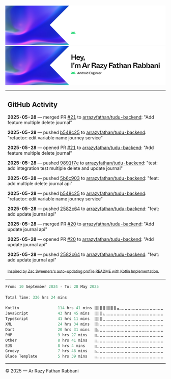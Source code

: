 ![Ar Razy Fathan Rabbani Banner](https://github.com/arrazyfathan/arrazyfathan/blob/main/media/banner-dark.png#gh-dark-mode-only)
![Ar Razy Fathan Rabbani Banner](https://github.com/arrazyfathan/arrazyfathan/blob/main/media/banner-light.png#gh-light-mode-only)

<table><tr><td valign="top" width="100%">    

## GitHub Activity

**2025-05-28** — merged PR [#21](https://github.com/arrazyfathan/tudu-backend/pull/21) to [arrazyfathan/tudu-backend](https://github.com/arrazyfathan/tudu-backend): "Add feature multiple delete journal"

**2025-05-28** — pushed [b548c25](https://github.com/arrazyfathan/tudu-backend/commits/b548c25de36fadf15e780a7a62d6bbc0d1f3e228) to [arrazyfathan/tudu-backend](https://github.com/arrazyfathan/tudu-backend): "refactor: edit variable name journey service"

**2025-05-28** — opened PR [#21](https://github.com/arrazyfathan/tudu-backend/pull/21) to [arrazyfathan/tudu-backend](https://github.com/arrazyfathan/tudu-backend): "Add feature multiple delete journal"

**2025-05-28** — pushed [9891f7e](https://github.com/arrazyfathan/tudu-backend/commits/9891f7efddd08e36501947a15c66f837ad4fd58a) to [arrazyfathan/tudu-backend](https://github.com/arrazyfathan/tudu-backend): "test: add integration test multiple delete and update journal"

**2025-05-28** — pushed [5b6c903](https://github.com/arrazyfathan/tudu-backend/commits/5b6c9032899c23095061f10ef0a6c8f67d5568ae) to [arrazyfathan/tudu-backend](https://github.com/arrazyfathan/tudu-backend): "feat: add multiple delete journal api"

**2025-05-28** — pushed [b548c25](https://github.com/arrazyfathan/tudu-backend/commits/b548c25de36fadf15e780a7a62d6bbc0d1f3e228) to [arrazyfathan/tudu-backend](https://github.com/arrazyfathan/tudu-backend): "refactor: edit variable name journey service"

**2025-05-28** — pushed [2582c64](https://github.com/arrazyfathan/tudu-backend/commits/2582c6466da534f99a20d2fc46282aa37a420c0a) to [arrazyfathan/tudu-backend](https://github.com/arrazyfathan/tudu-backend): "feat: add update journal api"

**2025-05-28** — merged PR [#20](https://github.com/arrazyfathan/tudu-backend/pull/20) to [arrazyfathan/tudu-backend](https://github.com/arrazyfathan/tudu-backend): "Add update journal api"

**2025-05-28** — opened PR [#20](https://github.com/arrazyfathan/tudu-backend/pull/20) to [arrazyfathan/tudu-backend](https://github.com/arrazyfathan/tudu-backend): "Add update journal api"

**2025-05-28** — pushed [2582c64](https://github.com/arrazyfathan/tudu-backend/commits/2582c6466da534f99a20d2fc46282aa37a420c0a) to [arrazyfathan/tudu-backend](https://github.com/arrazyfathan/tudu-backend): "feat: add update journal api"
                
<sub><a href="https://github.com/ZacSweers/ZacSweers/">Inspired by Zac Sweeners's auto-updating profile README with Kotlin Implementation.</a></sub>
</table>

<!--START_SECTION:waka-->

```kotlin
From: 10 September 2024 - To: 28 May 2025

Total Time: 336 hrs 24 mins

Kotlin                 114 hrs 41 mins ⣿⣿⣿⣿⣿⣿⣿⣿⣤⣀⣀⣀⣀⣀⣀⣀⣀⣀⣀⣀⣀⣀⣀⣀⣀   33.23 %
JavaScript             43 hrs 45 mins  ⣿⣿⣿⣄⣀⣀⣀⣀⣀⣀⣀⣀⣀⣀⣀⣀⣀⣀⣀⣀⣀⣀⣀⣀⣀   12.68 %
TypeScript             41 hrs 11 mins  ⣿⣿⣿⣀⣀⣀⣀⣀⣀⣀⣀⣀⣀⣀⣀⣀⣀⣀⣀⣀⣀⣀⣀⣀⣀   11.94 %
XML                    24 hrs 34 mins  ⣿⣷⣀⣀⣀⣀⣀⣀⣀⣀⣀⣀⣀⣀⣀⣀⣀⣀⣀⣀⣀⣀⣀⣀⣀   07.12 %
Dart                   20 hrs 31 mins  ⣿⣦⣀⣀⣀⣀⣀⣀⣀⣀⣀⣀⣀⣀⣀⣀⣀⣀⣀⣀⣀⣀⣀⣀⣀   05.95 %
PHP                    9 hrs 27 mins   ⣶⣀⣀⣀⣀⣀⣀⣀⣀⣀⣀⣀⣀⣀⣀⣀⣀⣀⣀⣀⣀⣀⣀⣀⣀   02.74 %
Other                  8 hrs 41 mins   ⣶⣀⣀⣀⣀⣀⣀⣀⣀⣀⣀⣀⣀⣀⣀⣀⣀⣀⣀⣀⣀⣀⣀⣀⣀   02.52 %
EJS                    8 hrs 4 mins    ⣶⣀⣀⣀⣀⣀⣀⣀⣀⣀⣀⣀⣀⣀⣀⣀⣀⣀⣀⣀⣀⣀⣀⣀⣀   02.34 %
Groovy                 7 hrs 46 mins   ⣦⣀⣀⣀⣀⣀⣀⣀⣀⣀⣀⣀⣀⣀⣀⣀⣀⣀⣀⣀⣀⣀⣀⣀⣀   02.25 %
Blade Template         5 hrs 39 mins   ⣤⣀⣀⣀⣀⣀⣀⣀⣀⣀⣀⣀⣀⣀⣀⣀⣀⣀⣀⣀⣀⣀⣀⣀⣀   01.64 %
```

<!--END_SECTION:waka-->

---
© 2025 — Ar Razy Fathan Rabbani